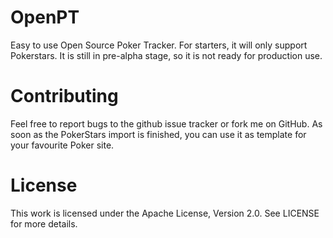 OpenPT
======

Easy to use Open Source Poker Tracker. For starters, it will only support Pokerstars. It is still in pre-alpha stage, so it is not ready for production use.


Contributing
============

Feel free to report bugs to the github issue tracker or fork me on GitHub. As soon as the PokerStars import is finished, you can use it as template for your favourite Poker site.


License
=======

This work is licensed under the Apache License, Version 2.0. See LICENSE for more details. 